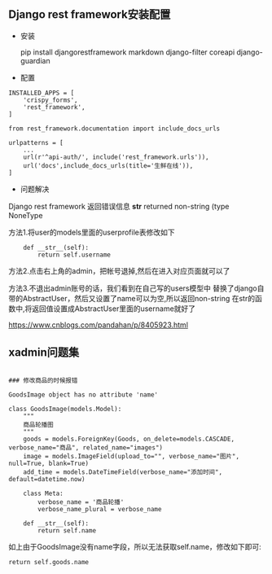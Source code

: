 ## Django rest framework安装配置

* 安装

    pip install djangorestframework markdown django-filter coreapi django-guardian

* 配置
```
INSTALLED_APPS = [
    'crispy_forms',
    'rest_framework',
]
```
```
from rest_framework.documentation import include_docs_urls

urlpatterns = [
    ...
    url(r'^api-auth/', include('rest_framework.urls')),
    url('docs',include_docs_urls(title='生鲜在线')),
]
```

* 问题解决

Django rest framework 返回错误信息 __str__ returned non-string (type NoneType

方法1.将user的models里面的userprofile表修改如下
```
    def __str__(self):
        return self.username
```

方法2.点击右上角的admin，把帐号退掉,然后在进入对应页面就可以了

方法3.不退出admin账号的话，我们看到在自己写的users模型中 替换了django自带的AbstractUser，然后又设置了name可以为空,所以返回non-string
在str的函数中,将返回值设置成AbstractUser里面的username就好了

https://www.cnblogs.com/pandahan/p/8405923.html


## xadmin问题集
```

### 修改商品的时候报错

GoodsImage object has no attribute 'name'
```

```
class GoodsImage(models.Model):
    """
    商品轮播图
    """
    goods = models.ForeignKey(Goods, on_delete=models.CASCADE, verbose_name="商品", related_name="images")
    image = models.ImageField(upload_to="", verbose_name="图片", null=True, blank=True)
    add_time = models.DateTimeField(verbose_name="添加时间", default=datetime.now)

    class Meta:
        verbose_name = '商品轮播'
        verbose_name_plural = verbose_name

    def __str__(self):
        return self.name
```

如上由于GoodsImage没有name字段，所以无法获取self.name，修改如下即可:
```
return self.goods.name
```

        
